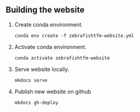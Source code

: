 ## Building the website

1. Create conda environment.
   ```
   conda env create -f zebrafishtfm-website.yml
   ```
2. Activate conda environment.
   ```
   conda activate zebrafishtfm-website
   ```
3. Serve website locally.
   ```
   mkdocs serve
   ```
4. Publish new website on github
   ```
   mkdocs gh-deploy
   ```
